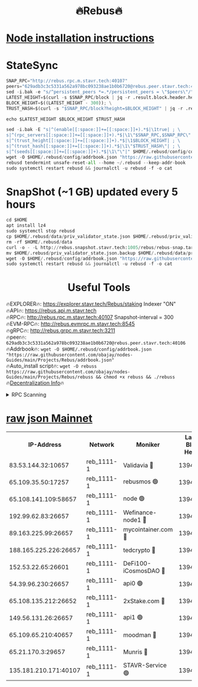 <h1 align="center"> 🔥Rebus🔥</h1>


[Node installation instructions](https://github.com/obajay/nodes-Guides/tree/main/Projects/Rebus)
=
# StateSync
```python
SNAP_RPC="http://rebus.rpc.m.stavr.tech:40107"
peers="629adb3c3c5331a562a978bc093238ae1b0b6720@rebus.peer.stavr.tech:40106"
sed -i.bak -e "s/^persistent_peers *=.*/persistent_peers = \"$peers\"/" $HOME/.rebusd/config/config.toml
LATEST_HEIGHT=$(curl -s $SNAP_RPC/block | jq -r .result.block.header.height); \
BLOCK_HEIGHT=$((LATEST_HEIGHT - 300)); \
TRUST_HASH=$(curl -s "$SNAP_RPC/block?height=$BLOCK_HEIGHT" | jq -r .result.block_id.hash)

echo $LATEST_HEIGHT $BLOCK_HEIGHT $TRUST_HASH

sed -i.bak -E "s|^(enable[[:space:]]+=[[:space:]]+).*$|\1true| ; \
s|^(rpc_servers[[:space:]]+=[[:space:]]+).*$|\1\"$SNAP_RPC,$SNAP_RPC\"| ; \
s|^(trust_height[[:space:]]+=[[:space:]]+).*$|\1$BLOCK_HEIGHT| ; \
s|^(trust_hash[[:space:]]+=[[:space:]]+).*$|\1\"$TRUST_HASH\"| ; \
s|^(seeds[[:space:]]+=[[:space:]]+).*$|\1\"\"|" $HOME/.rebusd/config/config.toml
wget -O $HOME/.rebusd/config/addrbook.json "https://raw.githubusercontent.com/obajay/nodes-Guides/main/Projects/Rebus/addrbook.json"
rebusd tendermint unsafe-reset-all --home ~/.rebusd --keep-addr-book
sudo systemctl restart rebusd && journalctl -u rebusd -f -o cat
```

# SnapShot (~1 GB) updated every 5 hours
```python
cd $HOME
apt install lz4
sudo systemctl stop rebusd
cp $HOME/.rebusd/data/priv_validator_state.json $HOME/.rebusd/priv_validator_state.json.backup
rm -rf $HOME/.rebusd/data
curl -o - -L http://rebus.snapshot.stavr.tech:1005/rebus/rebus-snap.tar.lz4 | lz4 -c -d - | tar -x -C $HOME/.rebusd --strip-components 2
mv $HOME/.rebusd/priv_validator_state.json.backup $HOME/.rebusd/data/priv_validator_state.json
wget -O $HOME/.rebusd/config/addrbook.json "https://raw.githubusercontent.com/obajay/nodes-Guides/main/Projects/Rebus/addrbook.json"
sudo systemctl restart rebusd && journalctl -u rebusd -f -o cat
```
 <h1 align="center"> Useful Tools</h1>

🔥EXPLORER🔥:          https://explorer.stavr.tech/Rebus/staking        Indexer "ON" \
🔥API🔥:                      https://rebus.api.m.stavr.tech \
🔥RPC🔥:                      http://rebus.rpc.m.stavr.tech:40107              Snapshot-interval = 300 \
🔥EVM-RPC🔥:                http://rebus.evmrpc.m.stavr.tech:8545 \
🔥gRPC🔥:                    http://rebus.grpc.m.stavr.tech:3211 \
🔥peer🔥:                     `629adb3c3c5331a562a978bc093238ae1b0b6720@rebus.peer.stavr.tech:40106` \
🔥Addrbook🔥:    ```wget -O $HOME/.rebusd/config/addrbook.json "https://raw.githubusercontent.com/obajay/nodes-Guides/main/Projects/Rebus/addrbook.json"``` \
🔥Auto_install script🔥: ```wget -O rebuss https://raw.githubusercontent.com/obajay/nodes-Guides/main/Projects/Rebus/rebuss && chmod +x rebuss && ./rebuss``` \
🔥[Decentralization Info](https://github.com/obajay/StateSync-snapshots/tree/main/Projects/Rebus/Decentralization)🔥

<details>
<summary>RPC Scanning</summary>

<h2 align="center"> We scan nodes in real time every 4 hours. And we provide the final result of RPC endpoints.
We cannot influence the operation of these nodes in any way. </h2>


```python
If Voting Power is higher than 0 --> then the Node is a validator of the network and may be subject to attack and be a potential threat to the chain.
```
```python
We marked such validators with a red symbol
```

</details>

[raw json Mainnet](https://rpc-check.rebusm.stavr.tech/rebusm/rpc-rebusm-result.json)
=



<table><tr><th>IP-Address</th><th>Network</th><th>Moniker</th><th>Latest Block Height</th><th>Earliest Block Height</th><th>Catching Up</th><th>Tx Index</th><th>Voting Power</th><th>Scan Time</th></tr><tr><td>83.53.144.32:10657</td><td>reb_1111-1</td><td>Validavia 🔴</td><td>13947227</td><td>8812031</td><td>False</td><td>off</td><td>1029475</td><td>2024-01-27T10:59:54.995488359UTC</td></tr><tr><td>65.109.35.50:17257</td><td>reb_1111-1</td><td>rebusmos 🟢</td><td>13947227</td><td>10844401</td><td>False</td><td>on</td><td>0</td><td>2024-01-27T10:59:54.446442181UTC</td></tr><tr><td>65.108.141.109:58657</td><td>reb_1111-1</td><td>node 🟢</td><td>13947227</td><td>11172401</td><td>False</td><td>on</td><td>0</td><td>2024-01-27T10:59:53.946137866UTC</td></tr><tr><td>192.99.62.83:26657</td><td>reb_1111-1</td><td>Wefinance-node1 🔴</td><td>13947237</td><td>11258401</td><td>False</td><td>on</td><td>3522107</td><td>2024-01-27T11:00:30.877362788UTC</td></tr><tr><td>89.163.225.99:26657</td><td>reb_1111-1</td><td>mycointainer.com 🔴</td><td>13947226</td><td>12224101</td><td>False</td><td>on</td><td>5200896</td><td>2024-01-27T10:59:51.296122313UTC</td></tr><tr><td>188.165.225.226:26657</td><td>reb_1111-1</td><td>tedcrypto 🔴</td><td>13947233</td><td>12918435</td><td>False</td><td>on</td><td>2251284</td><td>2024-01-27T11:00:16.852433973UTC</td></tr><tr><td>152.53.22.65:26601</td><td>reb_1111-1</td><td>DeFi100-iCosmosDAO 🔴</td><td>13947234</td><td>13173901</td><td>False</td><td>on</td><td>1505546</td><td>2024-01-27T11:00:21.283191557UTC</td></tr><tr><td>54.39.96.230:26657</td><td>reb_1111-1</td><td>api0 🟢</td><td>13947225</td><td>13495101</td><td>False</td><td>on</td><td>0</td><td>2024-01-27T10:59:48.491612739UTC</td></tr><tr><td>65.108.135.212:26652</td><td>reb_1111-1</td><td>2xStake.com 🔴</td><td>13947234</td><td>13664001</td><td>False</td><td>off</td><td>1030683</td><td>2024-01-27T11:00:23.693446812UTC</td></tr><tr><td>149.56.131.26:26657</td><td>reb_1111-1</td><td>api1 🟢</td><td>13947230</td><td>13666501</td><td>False</td><td>on</td><td>0</td><td>2024-01-27T11:00:04.222971501UTC</td></tr><tr><td>65.109.65.210:40657</td><td>reb_1111-1</td><td>moodman 🔴</td><td>13947230</td><td>13847229</td><td>False</td><td>off</td><td>1010396</td><td>2024-01-27T11:00:01.554528248UTC</td></tr><tr><td>65.21.170.3:29657</td><td>reb_1111-1</td><td>Munris 🔴</td><td>13947236</td><td>13847236</td><td>False</td><td>off</td><td>1669632</td><td>2024-01-27T11:00:28.101863235UTC</td></tr><tr><td>135.181.210.171:40107</td><td>reb_1111-1</td><td>STAVR-Service 🟢</td><td>13947110</td><td>13946301</td><td>False</td><td>on</td><td>0</td><td>2024-01-27T10:59:48.950204877UTC</td></tr></table>
